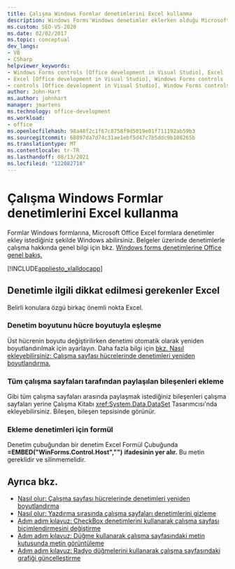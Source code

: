 ```yaml
---
title: Çalışma Windows Formlar denetimlerini Excel kullanma
description: Windows Forms'Windows denetimler eklerken olduğu Microsoft Excel çalışma kitaplarınıza form formlarına nasıl Windows öğrenin.
ms.custom: SEO-VS-2020
ms.date: 02/02/2017
ms.topic: conceptual
dev_langs:
- VB
- CSharp
helpviewer_keywords:
- Windows Forms controls [Office development in Visual Studio], Excel
- Excel [Office development in Visual Studio], Windows Forms controls
- controls [Office development in Visual Studio], Window Forms controls
author: John-Hart
ms.author: johnhart
manager: jmartens
ms.technology: office-development
ms.workload:
- office
ms.openlocfilehash: 98a48f2c1f67c8758f9d5019e01f711192ab59b3
ms.sourcegitcommit: 68897da7d74c31ae1ebf5d47c7b5ddc9b108265b
ms.translationtype: MT
ms.contentlocale: tr-TR
ms.lasthandoff: 08/13/2021
ms.locfileid: "122082718"
---
```

# <a name="use-windows-forms-controls-on-excel-worksheets"></a>Çalışma Windows Formlar denetimlerini Excel kullanma
  Formlar Windows formlarına, Microsoft Office Excel formlara denetimler ekley istediğiniz şekilde Windows abilirsiniz. Belgeler üzerinde denetimlerle çalışma hakkında genel bilgi için bkz. [Windows forms denetimlerine Office genel bakış.](../vsto/windows-forms-controls-on-office-documents-overview.md)

 [!INCLUDE[appliesto_xlalldocapp](../vsto/includes/appliesto-xlalldocapp-md.md)]

## <a name="control-considerations-for-excel"></a>Denetimle ilgili dikkat edilmesi gerekenler Excel
 Belirli konulara özgü birkaç önemli nokta Excel.

### <a name="match-control-size-to-cell-size"></a>Denetim boyutunu hücre boyutuyla eşleşme
 Üst hücrenin boyutu değiştirilirken denetimi otomatik olarak yeniden boyutlandırılmak için ayarlayın. Daha fazla bilgi için [bkz. Nasıl ekleyebilirsiniz: Çalışma sayfası hücrelerinde denetimleri yeniden boyutlandırma.](../vsto/how-to-resize-controls-within-worksheet-cells.md)

### <a name="add-components-that-are-shared-by-all-worksheets"></a>Tüm çalışma sayfaları tarafından paylaşılan bileşenleri ekleme
 Gibi tüm çalışma sayfaları arasında paylaşmak istediğiniz bileşenleri çalışma sayfaları yerine Çalışma Kitabı <xref:System.Data.DataSet> Tasarımcısı'nda ekleyebilirsiniz. Bileşen, bileşen tepsisinde görünür.

### <a name="formula-for-embedding-controls"></a>Ekleme denetimleri için formül
 Denetim çubuğundan bir denetim Excel Formül Çubuğunda **=EMBED("WinForms.Control.Host","")** **ifadesinin yer alır.** Bu metin gereklidir ve silinmemelidir.

## <a name="see-also"></a>Ayrıca bkz.
- [Nasıl olur: Çalışma sayfası hücrelerinde denetimleri yeniden boyutlandırma](../vsto/how-to-resize-controls-within-worksheet-cells.md)
- [Nasıl olur: Yazdırma sırasında çalışma sayfaları denetimlerini gizleme](../vsto/how-to-hide-controls-on-worksheets-when-printing.md)
- [Adım adım kılavuz: CheckBox denetimlerini kullanarak çalışma sayfası biçimlendirmesini değiştirme](../vsto/walkthrough-changing-worksheet-formatting-using-checkbox-controls.md)
- [Adım adım kılavuz: Düğme kullanarak çalışma sayfasındaki metin kutusunda metin görüntüleme](../vsto/walkthrough-displaying-text-in-a-text-box-in-a-worksheet-using-a-button.md)
- [Adım adım kılavuz: Radyo düğmelerini kullanarak çalışma sayfasındaki grafiği güncelleştirme](../vsto/walkthrough-updating-a-chart-in-a-worksheet-using-radio-buttons.md)
